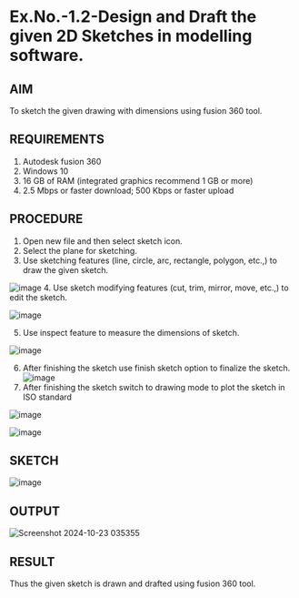 # Ex.No.-1.2-Design and Draft the given 2D Sketches in modelling software.

## AIM
 To sketch the given drawing with dimensions using fusion 360 tool.
 
## REQUIREMENTS
 1. Autodesk fusion 360
 2. Windows 10
 3. 16 GB of RAM (integrated graphics recommend 1 GB or more)
 4. 2.5 Mbps or faster download; 500 Kbps or faster upload 
 
 ## PROCEDURE
 1.	Open new file and then select sketch icon.
 2.	Select the plane for sketching. 
 3.	Use sketching features (line, circle, arc, rectangle, polygon, etc.,) to draw the given sketch.
 
 ![image](https://user-images.githubusercontent.com/113594316/198232594-2187c1c1-4e85-437f-99f7-263bb1a3e968.png)
 4.	Use sketch modifying features (cut, trim, mirror, move, etc.,) to edit the sketch.
 
 ![image](https://user-images.githubusercontent.com/113594316/198232771-48e6582d-4410-430a-a9d4-70e400255580.png)
 
 5.	Use inspect feature to measure the dimensions of sketch.
 
 ![image](https://user-images.githubusercontent.com/113594316/198232845-1608e574-732c-44b2-9921-39e920b70e2e.png)
 
 6.	After finishing the sketch use finish sketch option to finalize the sketch.
 ![image](https://user-images.githubusercontent.com/113594316/198232907-8275f39c-9031-4cf4-b0c4-8eb568e477ab.png)
 7.	After finishing the sketch switch to drawing mode to plot the sketch in ISO standard
 
 ![image](https://user-images.githubusercontent.com/113594316/198232997-7172a35b-79a2-45e4-88a3-5e741b4d90ce.png)
 
 ![image](https://user-images.githubusercontent.com/113594316/198233011-28615257-fc2b-4c81-852a-49722c948e07.png)
 
 
 ## SKETCH
 ![image](https://user-images.githubusercontent.com/113594316/198233336-dd9f5c19-481b-486a-928a-99c32a732f89.png)

 ## OUTPUT
 
 ![Screenshot 2024-10-23 035355](https://github.com/user-attachments/assets/4f8dff34-1ba8-4da4-900d-c86855e080c5)

 
 ## RESULT
 Thus the given sketch is drawn and drafted using fusion 360 tool.
